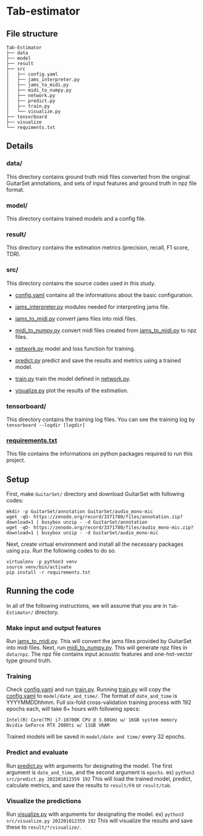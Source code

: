 # Tab-estimator
## File structure

```
Tab-Estimator
├── data
├── model
├── result
├── src
│   ├── config.yaml
│   ├── jams_interpreter.py
│   ├── jams_to_midi.py
│   ├── midi_to_numpy.py
│   ├── network.py
│   ├── predict.py
│   ├── train.py
│   └── visualize.py
├── tensorboard
├── visualize
└── requiments.txt
```

## Details
### data/
This directory contains ground truth midi files converted from the original GuitarSet annotations, and sets of input features and ground truth in npz file format.

### model/
This directory contains trained models and a config file.

### result/
This directory contains the estimation metrics (precision, recall, F1 score, TDR).

### src/
This directory contains the source codes used in this study.

- [config.yaml](https://github.com/KimSehun725/Tab-estimator/blob/master/src/config.yaml)
  contains all the informations about the basic configuration. 
  
- [jams_interpreter.py](https://github.com/KimSehun725/Tab-estimator/blob/master/src/jams_interpreter.py)
  modules needed for interpreting jams file.

- [jams_to_midi.py](https://github.com/KimSehun725/Tab-estimator/blob/master/src/jams_to_midi.py)
  convert jams files into midi files.

- [midi_to_numpy.py](https://github.com/KimSehun725/Tab-estimator/blob/master/src/midi_to_numpy.py)
  convert midi files created from [jams_to_midi.py](https://github.com/KimSehun725/Tab-estimator/blob/master/src/jams_to_midi.py) to npz files.
  
- [network.py](https://github.com/KimSehun725/Tab-estimator/blob/master/src/network.py)
  model and loss function for training.

- [predict.py](https://github.com/KimSehun725/Tab-estimator/blob/master/src/predict.py)
  predict and save the results and metrics using a trained model.

- [train.py](https://github.com/KimSehun725/Tab-estimator/blob/master/src/train.py)
  train the model defined in [network.py](https://github.com/KimSehun725/Tab-estimator/blob/master/src/network.py).

- [visualize.py](https://github.com/KimSehun725/Tab-estimator/blob/master/src/visualize.py)
  plot the results of the estimation.
  
### tensorboard/
This directory contains the training log files. You can see the training log by `tensorboard --logdir [logdir]`

### [requirements.txt](https://github.com/KimSehun725/Tab-estimator/blob/master/requirements.txt)
This file contains the informations on python packages required to run this project.

## Setup
First, make `GuitarSet/` directory and download GuitarSet with following codes:
```
mkdir -p GuitarSet/annotation GuitarSet/audio_mono-mic
wget -qO- https://zenodo.org/record/3371780/files/annotation.zip?download=1 | busybox unzip - -d GuitarSet/annotation
wget -qO- https://zenodo.org/record/3371780/files/audio_mono-mic.zip?download=1 | busybox unzip - -d GuitarSet/audio_mono-mic
```

Next, create virtual environment and install all the necessary packages using `pip`. Run the following codes to do so.
```
virtualenv -p python3 venv
source venv/bin/activate
pip install -r requirements.txt
```

## Running the code

In all of the following instructions, we will assume that you are in `Tab-Estimator/` directory.

### Make input and output features
Run [jams_to_midi.py](https://github.com/KimSehun725/Tab-estimator/blob/master/src/jams_to_midi.py). 
This will convert the jams files provided by GuitarSet into midi files.
Next, run [midi_to_numpy.py](https://github.com/KimSehun725/Tab-estimator/blob/master/src/midi_to_numpy.py).
This will generate npz files in `data/npz`. The npz file contains input acoustic features and one-hot-vector type ground truth.

### Training
Check [config.yaml](https://github.com/KimSehun725/Tab-estimator/blob/master/src/config.yaml) and run [train.py](https://github.com/KimSehun725/Tab-estimator/blob/master/src/train.py).
Running [train.py](https://github.com/KimSehun725/Tab-estimator/blob/master/src/train.py) will copy the [config.yaml](https://github.com/KimSehun725/Tab-estimator/blob/master/src/config.yaml) to `model/date_and_time/`.
The format of `date_and_time` is YYYYMMDDhhmm.
Full six-fold cross-validation training process with 192 epochs each, will take 6+ hours with following specs:
```
Intel(R) Core(TM) i7-10700K CPU @ 3.80GHz w/ 16GB system memory
Nvidia GeForce RTX 2080ti w/ 11GB VRAM
```
Trained models will be saved in `model/date and time/` every 32 epochs. 

### Predict and evaluate
Run [predict.py](https://github.com/KimSehun725/Tab-estimator/blob/master/src/predict.py) with arguments for designating the model. 
The first argument is `date_and_time`, and the second argument is `epochs`.
ex) `python3 src/predict.py 202201012359 192`
This will load the trained model, predict, calculate metrics, and save the results to `result/F0` or `result/tab`.

### Visualize the predictions
Run [visualize.py](https://github.com/KimSehun725/Tab-estimator/blob/master/src/visualize.py) with arguments for designating the model.
ex) `python3 src/visualize.py 202201012359 192`
This will visualize the results and save these to `result/*/visualize/`.
